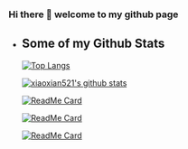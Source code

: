 ### Hi there 👋 welcome to my github page



- ## Some of my Github Stats

  [![Top Langs](https://github-readme-stats.vercel.app/api/top-langs/?username=xiaoxian521&layout=compact&theme=radical)](https://github.com/xiaoxian521/github-readme-stats)

  [![xiaoxian521's github stats](https://github-readme-stats.vercel.app/api?username=xiaoxian521&theme=radical)](https://github.com/xiaoxian521)

  [![ReadMe Card](https://github-readme-stats.vercel.app/api/pin/?username=xiaoxian521&repo=vue-node-sqlite3&theme=radical)](https://github.com/xiaoxian521/vue-node-sqlite3)
  
  [![ReadMe Card](https://github-readme-stats.vercel.app/api/pin/?username=xiaoxian521&repo=private-cli&theme=radical)](https://github.com/sourceTreeTeam/private-cli)
  
  [![ReadMe Card](https://github-readme-stats.vercel.app/api/pin/?username=xiaoxian521&repo=CURD-TS&theme=radical)](https://github.com/sourceTreeTeam/CURD-TS)


